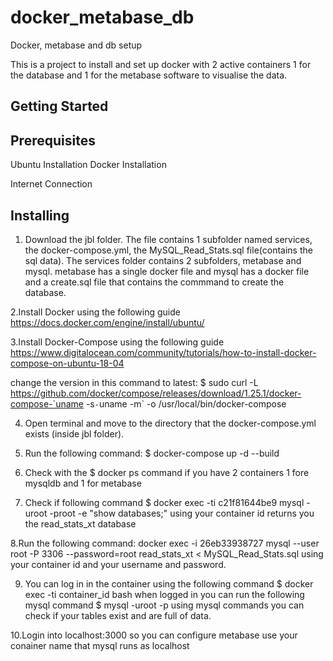 # docker_metabase_db
Docker, metabase and db setup

This is a project to install and set up docker with 2 active containers 1 for the database and 1 for the metabase software to visualise the data. 



## Getting Started

## Prerequisites
Ubuntu Installation 
Docker Installation


Internet Connection

## Installing
1. Download the jbl folder. 
The file contains 1 subfolder named services, the docker-compose.yml, the MySQL_Read_Stats.sql file(contains the sql data). 
The services folder contains 2 subfolders, metabase and mysql. metabase has a single docker file and mysql has a docker file and a create.sql file that contains the commmand to create the database.

2.Install Docker using the following guide https://docs.docker.com/engine/install/ubuntu/

3.Install Docker-Compose using the following guide https://www.digitalocean.com/community/tutorials/how-to-install-docker-compose-on-ubuntu-18-04

change the version in this command to latest: $ sudo curl -L https://github.com/docker/compose/releases/download/1.25.1/docker-compose-`uname -s`-`uname -m` -o /usr/local/bin/docker-compose

4. Open terminal and move to the directory that the docker-compose.yml exists (inside jbl folder).

5. Run the following command: $ docker-compose up -d --build

6. Check with the $ docker ps command if you have 2 containers 1 fore mysqldb and 1 for metabase

7. Check if following command $ docker exec -ti c21f81644be9 mysql -uroot -proot -e "show databases;" using your container id returns you the read_stats_xt database

8.Run the following command: docker exec -i 26eb33938727 mysql --user root -P 3306 --password=root read_stats_xt < MySQL_Read_Stats.sql 
using your container id and your username and password.

9. You can log in in the container using the following command $ docker exec -ti container_id bash
when logged in you can run the following mysql command $ mysql -uroot -p using mysql commands you can check if your tables exist and are full of data. 

10.Login into localhost:3000 so you can configure metabase use your conainer name that mysql runs as localhost

